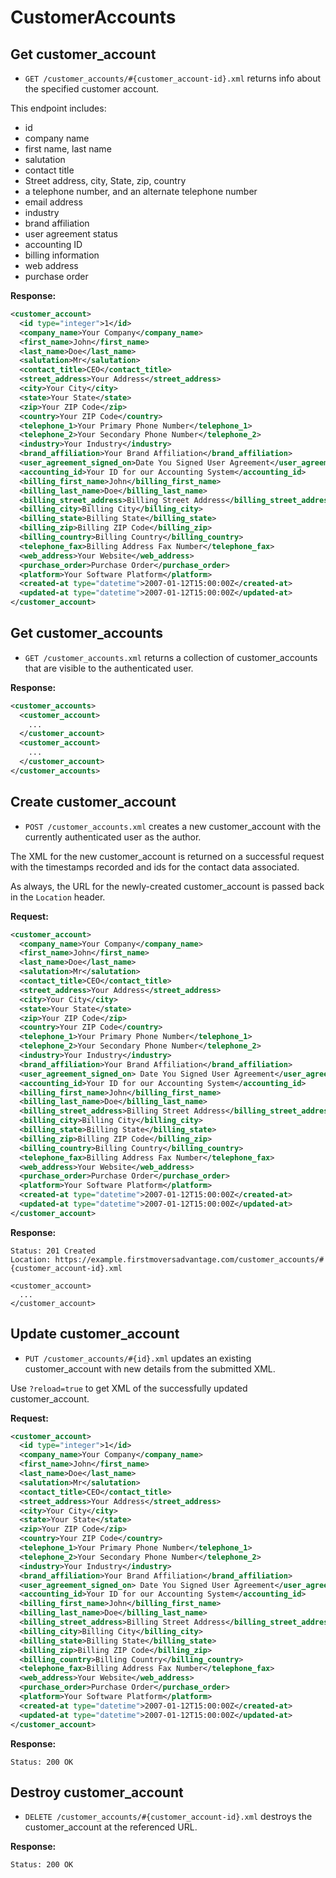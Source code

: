 CustomerAccounts
================

<!-- 
      customer_accounts GET    /customer_accounts(.:format)           customer_accounts#index
                        POST   /customer_accounts(.:format)           customer_accounts#create
   new_customer_account GET    /customer_accounts/new(.:format)       customer_accounts#new
  edit_customer_account GET    /customer_accounts/:id/edit(.:format)  customer_accounts#edit
       customer_account GET    /customer_accounts/:id(.:format)       customer_accounts#show
                        PUT    /customer_accounts/:id(.:format)       customer_accounts#update
                        DELETE /customer_accounts/:id(.:format)       customer_accounts#destroy
 -->


Get customer_account
-----------

* `GET /customer_accounts/#{customer_account-id}.xml` returns info about the specified customer account.

This endpoint includes:

* id
* company name
* first name, last name
* salutation
* contact title
* Street address, city, State, zip, country
* a telephone number, and an alternate telephone number
* email address
* industry
* brand affiliation
* user agreement status
* accounting ID
* billing information
* web address
* purchase order


**Response:**

``` xml
<customer_account>
  <id type="integer">1</id>
  <company_name>Your Company</company_name>
  <first_name>John</first_name>
  <last_name>Doe</last_name>
  <salutation>Mr</salutation>
  <contact_title>CEO</contact_title>
  <street_address>Your Address</street_address>
  <city>Your City</city>
  <state>Your State</state>
  <zip>Your ZIP Code</zip>
  <country>Your ZIP Code</country>
  <telephone_1>Your Primary Phone Number</telephone_1>
  <telephone_2>Your Secondary Phone Number</telephone_2>
  <industry>Your Industry</industry>
  <brand_affiliation>Your Brand Affiliation</brand_affiliation>
  <user_agreement_signed_on>Date You Signed User Agreement</user_agreement_signed_on>
  <accounting_id>Your ID for our Accounting System</accounting_id>
  <billing_first_name>John</billing_first_name>
  <billing_last_name>Doe</billing_last_name>
  <billing_street_address>Billing Street Address</billing_street_address>
  <billing_city>Billing City</billing_city>
  <billing_state>Billing State</billing_state>
  <billing_zip>Billing ZIP Code</billing_zip>
  <billing_country>Billing Country</billing_country>
  <telephone_fax>Billing Address Fax Number</telephone_fax>
  <web_address>Your Website</web_address>
  <purchase_order>Purchase Order</purchase_order>
  <platform>Your Software Platform</platform>
  <created-at type="datetime">2007-01-12T15:00:00Z</created-at>
  <updated-at type="datetime">2007-01-12T15:00:00Z</updated-at>
</customer_account>
```


Get customer_accounts
-------------

* `GET /customer_accounts.xml` returns a collection of customer_accounts that are visible to the authenticated user.

**Response:**

``` xml
<customer_accounts>
  <customer_account>
    ...
  </customer_account>
  <customer_account>
    ...
  </customer_account>
</customer_accounts>
```


Create customer_account
--------------

* `POST /customer_accounts.xml` creates a new customer_account with the currently authenticated user as the author.

The XML for the new customer_account is returned on a successful request with the timestamps recorded and ids for the contact data associated.

As always, the URL for the newly-created customer_account is passed back in the `Location` header.

**Request:**

``` xml
<customer_account>
  <company_name>Your Company</company_name>
  <first_name>John</first_name>
  <last_name>Doe</last_name>
  <salutation>Mr</salutation>
  <contact_title>CEO</contact_title>
  <street_address>Your Address</street_address>
  <city>Your City</city>
  <state>Your State</state>
  <zip>Your ZIP Code</zip>
  <country>Your ZIP Code</country>
  <telephone_1>Your Primary Phone Number</telephone_1>
  <telephone_2>Your Secondary Phone Number</telephone_2>
  <industry>Your Industry</industry>
  <brand_affiliation>Your Brand Affiliation</brand_affiliation>
  <user_agreement_signed_on> Date You Signed User Agreement</user_agreement_signed_on>
  <accounting_id>Your ID for our Accounting System</accounting_id>
  <billing_first_name>John</billing_first_name>
  <billing_last_name>Doe</billing_last_name>
  <billing_street_address>Billing Street Address</billing_street_address>
  <billing_city>Billing City</billing_city>
  <billing_state>Billing State</billing_state>
  <billing_zip>Billing ZIP Code</billing_zip>
  <billing_country>Billing Country</billing_country>
  <telephone_fax>Billing Address Fax Number</telephone_fax>
  <web_address>Your Website</web_address>
  <purchase_order>Purchase Order</purchase_order>
  <platform>Your Software Platform</platform>
  <created-at type="datetime">2007-01-12T15:00:00Z</created-at>
  <updated-at type="datetime">2007-01-12T15:00:00Z</updated-at>
</customer_account>
```

**Response:**

    Status: 201 Created
    Location: https://example.firstmoversadvantage.com/customer_accounts/#{customer_account-id}.xml

    <customer_account>
      ...
    </customer_account>


Update customer_account
--------------

* `PUT /customer_accounts/#{id}.xml` updates an existing customer_account with new details from the submitted XML.

Use `?reload=true` to get XML of the successfully updated customer_account.

**Request:**

``` xml
<customer_account>
  <id type="integer">1</id>
  <company_name>Your Company</company_name>
  <first_name>John</first_name>
  <last_name>Doe</last_name>
  <salutation>Mr</salutation>
  <contact_title>CEO</contact_title>
  <street_address>Your Address</street_address>
  <city>Your City</city>
  <state>Your State</state>
  <zip>Your ZIP Code</zip>
  <country>Your ZIP Code</country>
  <telephone_1>Your Primary Phone Number</telephone_1>
  <telephone_2>Your Secondary Phone Number</telephone_2>
  <industry>Your Industry</industry>
  <brand_affiliation>Your Brand Affiliation</brand_affiliation>
  <user_agreement_signed_on> Date You Signed User Agreement</user_agreement_signed_on>
  <accounting_id>Your ID for our Accounting System</accounting_id>
  <billing_first_name>John</billing_first_name>
  <billing_last_name>Doe</billing_last_name>
  <billing_street_address>Billing Street Address</billing_street_address>
  <billing_city>Billing City</billing_city>
  <billing_state>Billing State</billing_state>
  <billing_zip>Billing ZIP Code</billing_zip>
  <billing_country>Billing Country</billing_country>
  <telephone_fax>Billing Address Fax Number</telephone_fax>
  <web_address>Your Website</web_address>
  <purchase_order>Purchase Order</purchase_order>
  <platform>Your Software Platform</platform>
  <created-at type="datetime">2007-01-12T15:00:00Z</created-at>
  <updated-at type="datetime">2007-01-12T15:00:00Z</updated-at>
</customer_account>
```

**Response:**

    Status: 200 OK


Destroy customer_account
---------------

* `DELETE /customer_accounts/#{customer_account-id}.xml` destroys the customer_account at the referenced URL.

**Response:**

    Status: 200 OK
